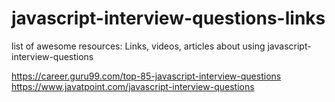 # javascript-interview-questions-links
list of awesome resources: Links, videos, articles about using javascript-interview-questions

https://career.guru99.com/top-85-javascript-interview-questions
https://www.javatpoint.com/javascript-interview-questions

